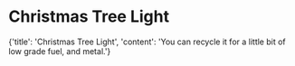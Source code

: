 
# Christmas Tree Light

{'title': 'Christmas Tree Light', 'content': 'You can recycle it for a little bit of low grade fuel, and metal.'}
